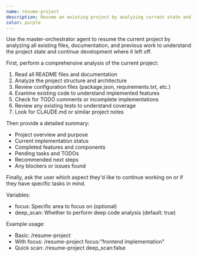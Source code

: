 ```yaml
---
name: resume-project
description: Resume an existing project by analyzing current state and continuing development
color: purple
---
```


Use the master-orchestrator agent to resume the current project by analyzing all existing files, documentation, and previous work to understand the project state and continue development where it left off.

First, perform a comprehensive analysis of the current project:
1. Read all README files and documentation
2. Analyze the project structure and architecture
3. Review configuration files (package.json, requirements.txt, etc.)
4. Examine existing code to understand implemented features
5. Check for TODO comments or incomplete implementations
6. Review any existing tests to understand coverage
7. Look for CLAUDE.md or similar project notes

Then provide a detailed summary:
- Project overview and purpose
- Current implementation status
- Completed features and components
- Pending tasks and TODOs
- Recommended next steps
- Any blockers or issues found

Finally, ask the user which aspect they'd like to continue working on or if they have specific tasks in mind.

Variables:
- focus: Specific area to focus on (optional)
- deep_scan: Whether to perform deep code analysis (default: true)

Example usage:
- Basic: /resume-project
- With focus: /resume-project focus:"frontend implementation"
- Quick scan: /resume-project deep_scan:false